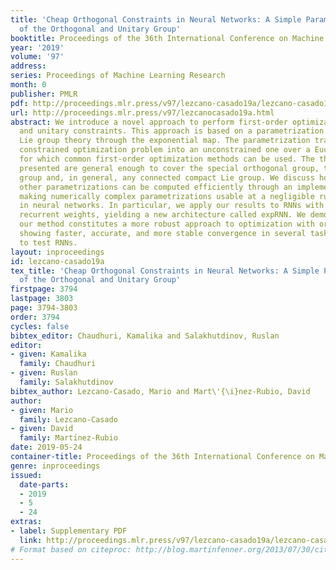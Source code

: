 ```yaml
---
title: 'Cheap Orthogonal Constraints in Neural Networks: A Simple Parametrization
  of the Orthogonal and Unitary Group'
booktitle: Proceedings of the 36th International Conference on Machine Learning
year: '2019'
volume: '97'
address: 
series: Proceedings of Machine Learning Research
month: 0
publisher: PMLR
pdf: http://proceedings.mlr.press/v97/lezcano-casado19a/lezcano-casado19a.pdf
url: http://proceedings.mlr.press/v97/lezcanocasado19a.html
abstract: We introduce a novel approach to perform first-order optimization with orthogonal
  and unitary constraints. This approach is based on a parametrization stemming from
  Lie group theory through the exponential map. The parametrization transforms the
  constrained optimization problem into an unconstrained one over a Euclidean space,
  for which common first-order optimization methods can be used. The theoretical results
  presented are general enough to cover the special orthogonal group, the unitary
  group and, in general, any connected compact Lie group. We discuss how this and
  other parametrizations can be computed efficiently through an implementation trick,
  making numerically complex parametrizations usable at a negligible runtime cost
  in neural networks. In particular, we apply our results to RNNs with orthogonal
  recurrent weights, yielding a new architecture called expRNN. We demonstrate how
  our method constitutes a more robust approach to optimization with orthogonal constraints,
  showing faster, accurate, and more stable convergence in several tasks designed
  to test RNNs.
layout: inproceedings
id: lezcano-casado19a
tex_title: 'Cheap Orthogonal Constraints in Neural Networks: A Simple Parametrization
  of the Orthogonal and Unitary Group'
firstpage: 3794
lastpage: 3803
page: 3794-3803
order: 3794
cycles: false
bibtex_editor: Chaudhuri, Kamalika and Salakhutdinov, Ruslan
editor:
- given: Kamalika
  family: Chaudhuri
- given: Ruslan
  family: Salakhutdinov
bibtex_author: Lezcano-Casado, Mario and Mart\'{\i}nez-Rubio, David
author:
- given: Mario
  family: Lezcano-Casado
- given: David
  family: Martı́nez-Rubio
date: 2019-05-24
container-title: Proceedings of the 36th International Conference on Machine Learning
genre: inproceedings
issued:
  date-parts:
  - 2019
  - 5
  - 24
extras:
- label: Supplementary PDF
  link: http://proceedings.mlr.press/v97/lezcano-casado19a/lezcano-casado19a-supp.pdf
# Format based on citeproc: http://blog.martinfenner.org/2013/07/30/citeproc-yaml-for-bibliographies/
---
```

